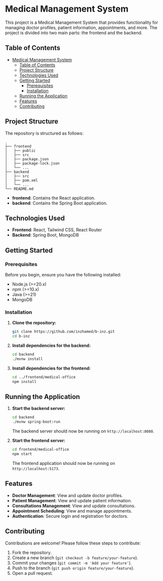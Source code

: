 # Medical Management System

This project is a Medical Management System that provides functionality for managing doctor profiles, patient information, appointments, and more. The project is divided into two main parts: the frontend and the backend.

## Table of Contents
- [Medical Management System](#medical-management-system)
  - [Table of Contents](#table-of-contents)
  - [Project Structure](#project-structure)
  - [Technologies Used](#technologies-used)
  - [Getting Started](#getting-started)
    - [Prerequisites](#prerequisites)
    - [Installation](#installation)
  - [Running the Application](#running-the-application)
  - [Features](#features)
  - [Contributing](#contributing)

## Project Structure

The repository is structured as follows:

```
.
├── frontend
│   ├── public
│   ├── src
│   ├── package.json
│   ├── package-lock.json
│   └── ...
├── backend
│   ├── src
│   ├── pom.xml
│   └── ...
└── README.md
```

- **frontend**: Contains the React application.
- **backend**: Contains the Spring Boot application.

## Technologies Used

- **Frontend**: React, Tailwind CSS, React Router
- **Backend**: Spring Boot, MongoDB

## Getting Started

### Prerequisites

Before you begin, ensure you have the following installed:

- Node.js (>=20.x)
- npm (>=10.x)
- Java (>=21)
- MongoDB

### Installation

1. **Clone the repository:**

   ```bash
   git clone https://github.com/inzhamed/b-inz.git
   cd b-inz
   ```

2. **Install dependencies for the backend:**

   ```bash
   cd backend
   ./mvnw install
   ```

3. **Install dependencies for the frontend:**

   ```bash
   cd ../frontend/medical-office
   npm install
   ```

## Running the Application

1. **Start the backend server:**

   ```bash
   cd backend
   ./mvnw spring-boot:run
   ```

   The backend server should now be running on `http://localhost:8080`.


2. **Start the frontend server:**

   ```bash
   cd frontend/medical-office
   npm start
   ```

   The frontend application should now be running on `http://localhost:5173`.

## Features

- **Doctor Management**: View and update doctor profiles.
- **Patient Management**: View and update patient information.
- **Consultations Management**: View and update consultations.
- **Appointment Scheduling**: View and manage appointments.
- **Authentication**: Secure login and registration for doctors.

## Contributing

Contributions are welcome! Please follow these steps to contribute:

1. Fork the repository.
2. Create a new branch (`git checkout -b feature/your-feature`).
3. Commit your changes (`git commit -m 'Add your feature'`).
4. Push to the branch (`git push origin feature/your-feature`).
5. Open a pull request.
